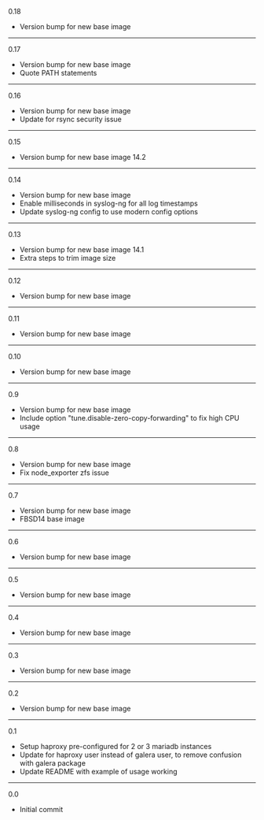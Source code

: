 0.18

* Version bump for new base image

---

0.17

* Version bump for new base image
* Quote PATH statements

---

0.16

* Version bump for new base image
* Update for rsync security issue

---

0.15

* Version bump for new base image 14.2
  
---

0.14

* Version bump for new base image
* Enable milliseconds in syslog-ng for all log timestamps
* Update syslog-ng config to use modern config options

---

0.13

* Version bump for new base image 14.1
* Extra steps to trim image size

---

0.12

* Version bump for new base image

---

0.11

* Version bump for new base image

---

0.10

* Version bump for new base image

---

0.9

* Version bump for new base image
* Include option "tune.disable-zero-copy-forwarding" to fix high CPU usage

---

0.8

* Version bump for new base image
* Fix node_exporter zfs issue

---

0.7

* Version bump for new base image
* FBSD14 base image

---

0.6

* Version bump for new base image

---

0.5

* Version bump for new base image

---

0.4

* Version bump for new base image

---

0.3

* Version bump for new base image

---

0.2

* Version bump for new base image

---

0.1

* Setup haproxy pre-configured for 2 or 3 mariadb instances
* Update for haproxy user instead of galera user, to remove confusion with galera package
* Update README with example of usage working

---

0.0

* Initial commit
